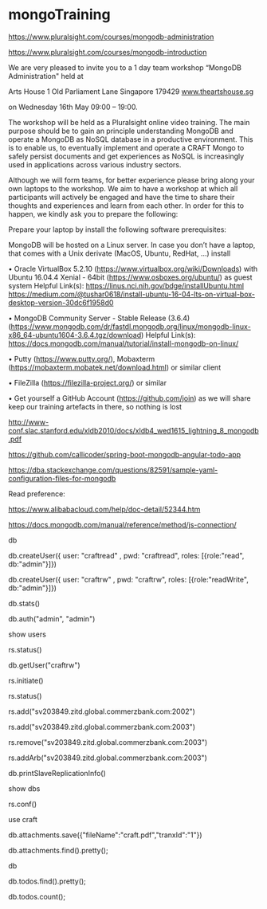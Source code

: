 # mongoTraining


https://www.pluralsight.com/courses/mongodb-administration

https://www.pluralsight.com/courses/mongodb-introduction

We are very pleased to invite you to a 1 day team workshop “MongoDB Administration" held at

Arts House
1 Old Parliament Lane
Singapore 179429
www.theartshouse.sg

on Wednesday 16th May 09:00 – 19:00.

The workshop will be held as a Pluralsight online video training. The main purpose should be to gain an principle understanding MongoDB and operate a MongoDB as NoSQL database in a productive environment. This is to enable us, to eventually implement and operate a CRAFT Mongo to safely persist documents and get experiences as NoSQL is increasingly used in applications across various industry sectors. 

Although we will form teams, for better experience please bring along your own laptops to the workshop. We aim to have a workshop at which all participants will actively be engaged and have the time to share their thoughts and experiences and learn from each other. In order for this to happen, we kindly ask you to prepare the following:

Prepare your laptop by install the following software prerequisites:

MongoDB will be hosted on a Linux server. In case you don’t have a laptop, that comes with a Unix derivate (MacOS, Ubuntu, RedHat, …) install

•	Oracle VirtualBox 5.2.10 (https://www.virtualbox.org/wiki/Downloads) with Ubuntu 16.04.4 Xenial - 64bit (https://www.osboxes.org/ubuntu/) as guest system
Helpful Link(s): 
https://linus.nci.nih.gov/bdge/installUbuntu.html
https://medium.com/@tushar0618/install-ubuntu-16-04-lts-on-virtual-box-desktop-version-30dc6f1958d0

•	MongoDB Community Server - Stable Release (3.6.4) (https://www.mongodb.com/dr/fastdl.mongodb.org/linux/mongodb-linux-x86_64-ubuntu1604-3.6.4.tgz/download)
Helpful Link(s): 
https://docs.mongodb.com/manual/tutorial/install-mongodb-on-linux/

•	Putty (https://www.putty.org/), Mobaxterm (https://mobaxterm.mobatek.net/download.html) or similar client 

•	FileZilla (https://filezilla-project.org/) or similar

•	Get yourself a GitHub Account (https://github.com/join) as we will share keep our training artefacts in there, so nothing is lost



http://www-conf.slac.stanford.edu/xldb2010/docs/xldb4_wed1615_lightning_8_mongodb.pdf

https://github.com/callicoder/spring-boot-mongodb-angular-todo-app


https://dba.stackexchange.com/questions/82591/sample-yaml-configuration-files-for-mongodb


Read preference:

https://www.alibabacloud.com/help/doc-detail/52344.htm

https://docs.mongodb.com/manual/reference/method/js-connection/



db

db.createUser({ user: "craftread" , pwd: "craftread", roles: [{role:"read", db:"admin"}]})

db.createUser({ user: "craftrw" , pwd: "craftrw", roles: [{role:"readWrite", db:"admin"}]})



db.stats()

db.auth("admin", "admin")

show users

rs.status()

db.getUser("craftrw")




rs.initiate()

rs.status()



rs.add("sv203849.zitd.global.commerzbank.com:2002")

rs.add("sv203849.zitd.global.commerzbank.com:2003")

rs.remove("sv203849.zitd.global.commerzbank.com:2003")

rs.addArb("sv203849.zitd.global.commerzbank.com:2003")


db.printSlaveReplicationInfo()

show dbs


rs.conf()


use craft

db.attachments.save({"fileName":"craft.pdf","tranxId":"1"})   

db.attachments.find().pretty();

db


db.todos.find().pretty();

db.todos.count();









